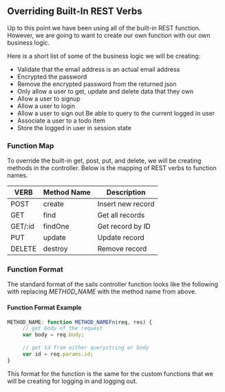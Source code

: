 ## Overriding Built-In REST Verbs

Up to this point we have been using all of the built-in REST function.  However, we are going to want to create our own function with our own business logic.  

Here is a short list of some of the business logic we will be creating:

* Validate that the email address is an actual email address
* Encrypted the password
* Remove the encrypted password from the returned json
* Only allow a user to get, update and delete data that they own
* Allow a user to signup 
* Allow a user to login
* Allow a user to sign out
Be able to query to the current logged in user
* Associate a user to a todo item
* Store the logged in user in session state

### Function Map
To override the built-in get, post, put, and delete, we will be creating methods in the controller.  Below is the mapping of REST verbs to function names.

| VERB | Method Name |Description |
| ---- | ---- | ---- |
| POST | create | Insert new record
| GET | find | Get all records |
| GET/:id | findOne | Get record by ID |
| PUT  | update  | Update record |
| DELETE |  destroy | Remove record | 

### Function Format

The standard format of the sails controller function looks like the following with replacing *METHOD_NAME* with the method name from above.   

<h4 class="exercise-start">
Function Format Example
</h4>

```javascript
METHOD_NAME: function METHOD_NAMEFn(req, res) {
     // get body of the request
     var body = req.body; 
     
     // get id from either querystring or body
     var id = req.params.id; 
}
```

This format for the function is the same for the custom functions that we will be creating for logging in and logging out. 

<div class="exercise-end"></div> 

